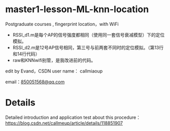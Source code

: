 # master1-lesson-ML-knn-location
Postgraduate courses , fingerprint location，with WiFi

* RSSI_d1.m是每个AP的信号强度都相同（使用同一套信号衰减模型）下的定位模拟。
* RSSI_d2.m是12号AP信号相同，第三号与前两套不同时的定位模拟。（第13行和14行代码）
* raw和KNNwifi别管，是我改进前的代码。


edit by Evand，CSDN user name： callmiaoup

email：850051568@qq.com

# Details
Detailed introduction and application test about this procedure：https://blog.csdn.net/callmeup/article/details/118851907
